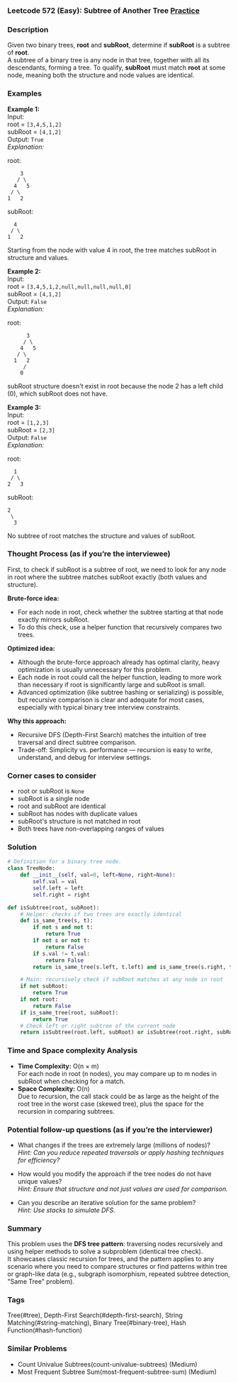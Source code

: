 ### Leetcode 572 (Easy): Subtree of Another Tree [Practice](https://leetcode.com/problems/subtree-of-another-tree)

### Description  
Given two binary trees, **root** and **subRoot**, determine if **subRoot** is a subtree of **root**.  
A subtree of a binary tree is any node in that tree, together with all its descendants, forming a tree. To qualify, **subRoot** must match **root** at some node, meaning both the structure and node values are identical.

### Examples  

**Example 1:**  
Input:  
root = `[3,4,5,1,2]`  
subRoot = `[4,1,2]`  
Output: `True`  
*Explanation:*

root:  
```
    3
   / \
  4   5
 / \
1   2
```
subRoot:  
```
  4
 / \
1   2
```
Starting from the node with value 4 in root, the tree matches subRoot in structure and values.

**Example 2:**  
Input:  
root = `[3,4,5,1,2,null,null,null,null,0]`  
subRoot = `[4,1,2]`  
Output: `False`  
*Explanation:*

root:  
```
      3
     / \
    4   5
   / \
  1   2
     /
    0
```
subRoot structure doesn't exist in root because the node 2 has a left child (0), which subRoot does not have.

**Example 3:**  
Input:  
root = `[1,2,3]`  
subRoot = `[2,3]`  
Output: `False`  
*Explanation:*

root:  
```
  1
 / \
2   3
```
subRoot:  
```
2
 \
  3
```
No subtree of root matches the structure and values of subRoot.

### Thought Process (as if you’re the interviewee)  
First, to check if subRoot is a subtree of root, we need to look for any node in root where the subtree matches subRoot exactly (both values and structure).

**Brute-force idea:**  
- For each node in root, check whether the subtree starting at that node exactly mirrors subRoot.
- To do this check, use a helper function that recursively compares two trees.

**Optimized idea:**  
- Although the brute-force approach already has optimal clarity, heavy optimization is usually unnecessary for this problem.  
- Each node in root could call the helper function, leading to more work than necessary if root is significantly large and subRoot is small.  
- Advanced optimization (like subtree hashing or serializing) is possible, but recursive comparison is clear and adequate for most cases, especially with typical binary tree interview constraints.

**Why this approach:**  
- Recursive DFS (Depth-First Search) matches the intuition of tree traversal and direct subtree comparison.
- Trade-off: Simplicity vs. performance — recursion is easy to write, understand, and debug for interview settings.

### Corner cases to consider  
- root or subRoot is `None`
- subRoot is a single node
- root and subRoot are identical
- subRoot has nodes with duplicate values
- subRoot's structure is not matched in root
- Both trees have non-overlapping ranges of values

### Solution

```python
# Definition for a binary tree node.
class TreeNode:
    def __init__(self, val=0, left=None, right=None):
        self.val = val
        self.left = left
        self.right = right

def isSubtree(root, subRoot):
    # Helper: checks if two trees are exactly identical
    def is_same_tree(s, t):
        if not s and not t:
            return True
        if not s or not t:
            return False
        if s.val != t.val:
            return False
        return is_same_tree(s.left, t.left) and is_same_tree(s.right, t.right)

    # Main: recursively check if subRoot matches at any node in root
    if not subRoot:
        return True
    if not root:
        return False
    if is_same_tree(root, subRoot):
        return True
    # Check left or right subtree of the current node
    return isSubtree(root.left, subRoot) or isSubtree(root.right, subRoot)
```

### Time and Space complexity Analysis  

- **Time Complexity:** O(n × m)  
  For each node in root (n nodes), you may compare up to m nodes in subRoot when checking for a match.  
- **Space Complexity:** O(n)  
  Due to recursion, the call stack could be as large as the height of the root tree in the worst case (skewed tree), plus the space for the recursion in comparing subtrees.

### Potential follow-up questions (as if you’re the interviewer)  

- What changes if the trees are extremely large (millions of nodes)?  
  *Hint: Can you reduce repeated traversals or apply hashing techniques for efficiency?*

- How would you modify the approach if the tree nodes do not have unique values?  
  *Hint: Ensure that structure and not just values are used for comparison.*

- Can you describe an iterative solution for the same problem?  
  *Hint: Use stacks to simulate DFS.*

### Summary
This problem uses the **DFS tree pattern**: traversing nodes recursively and using helper methods to solve a subproblem (identical tree check).  
It showcases classic recursion for trees, and the pattern applies to any scenario where you need to compare structures or find patterns within tree or graph-like data (e.g., subgraph isomorphism, repeated subtree detection, "Same Tree" problem).

### Tags
Tree(#tree), Depth-First Search(#depth-first-search), String Matching(#string-matching), Binary Tree(#binary-tree), Hash Function(#hash-function)

### Similar Problems
- Count Univalue Subtrees(count-univalue-subtrees) (Medium)
- Most Frequent Subtree Sum(most-frequent-subtree-sum) (Medium)